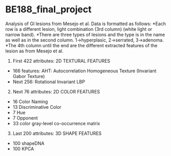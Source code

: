 # BE188_final_project
Analysis of GI lesions from Mesejo et al.
Data is formatted as follows:
  *Each row is a different lesion, light combination (3rd column) (white light or narrow band).
  *There are three types of lesions and the type is in the name as well as in the second column. 1->hyperplasic, 2->serrated, 3->adenoma.
  *The 4th column until the end are the different extracted features of the lesion as from Mesejo et al.
  
1. First 422 attributes: 2D TEXTURAL FEATURES 
  - 166 features: AHT: Autocorrelation Homogeneous Texture (Invariant Gabor Texture) 
  - Next 256: Rotational Invariant LBP 
2. Next 76 attributes: 2D COLOR FEATURES 
  - 16 Color Naming 
  - 13 Discriminative Color 
  - 7 Hue 
  - 7 Opponent 
  - 33 color gray-level co-occurrence matrix 

3. Last 200 attributes: 3D SHAPE FEATURES 
  - 100 shapeDNA 
  - 100 KPCA


